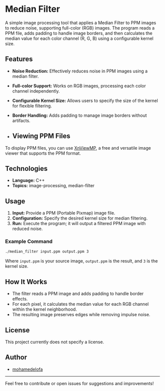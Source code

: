 # Median Filter

A simple image processing tool that applies a Median Filter to PPM images to reduce noise, supporting full-color (RGB) images. The program reads a PPM file, adds padding to handle image borders, and then calculates the median value for each color channel (R, G, B) using a configurable kernel size.

## Features

- **Noise Reduction:** Effectively reduces noise in PPM images using a median filter.
- **Full-color Support:** Works on RGB images, processing each color channel independently.
- **Configurable Kernel Size:** Allows users to specify the size of the kernel for flexible filtering.
- **Border Handling:** Adds padding to manage image borders without artifacts.

- ## Viewing PPM Files

To display PPM files, you can use [XnViewMP](https://www.xnview.com/en/xnviewmp/), a free and versatile image viewer that supports the PPM format.

## Technologies

- **Language:** C++
- **Topics:** image-processing, median-filter

## Usage

1. **Input:** Provide a PPM (Portable Pixmap) image file.
2. **Configuration:** Specify the desired kernel size for median filtering.
3. **Run:** Execute the program; it will output a filtered PPM image with reduced noise.

### Example Command

```bash
./median_filter input.ppm output.ppm 3
```

Where `input.ppm` is your source image, `output.ppm` is the result, and `3` is the kernel size.

## How It Works

- The filter reads a PPM image and adds padding to handle border effects.
- For each pixel, it calculates the median value for each RGB channel within the kernel neighborhood.
- The resulting image preserves edges while removing impulse noise.

## License

This project currently does not specify a license.

## Author

- [mohamedelofa](https://github.com/mohamedelofa)

---
Feel free to contribute or open issues for suggestions and improvements!
